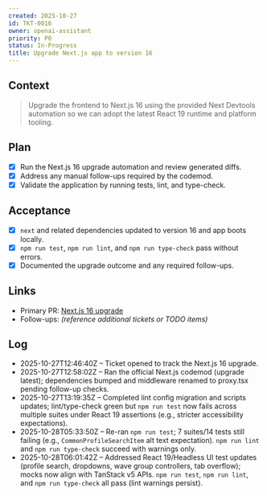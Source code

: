 ```yaml
---
created: 2025-10-27
id: TKT-0016
owner: openai-assistant
priority: P0
status: In-Progress
title: Upgrade Next.js app to version 16
---
```


## Context

> Upgrade the frontend to Next.js 16 using the provided Next Devtools automation so we can adopt the latest React 19 runtime and platform tooling.

## Plan

- [x] Run the Next.js 16 upgrade automation and review generated diffs.
- [x] Address any manual follow-ups required by the codemod.
- [x] Validate the application by running tests, lint, and type-check.

## Acceptance

- [x] `next` and related dependencies updated to version 16 and app boots locally.
- [x] `npm run test`, `npm run lint`, and `npm run type-check` pass without errors.
- [x] Documented the upgrade outcome and any required follow-ups.

## Links

- Primary PR: [Next.js 16 upgrade](https://github.com/6529-Collections/6529seize-frontend/pull/1570)
- Follow-ups: _(reference additional tickets or TODO items)_

## Log

- 2025-10-27T12:46:40Z – Ticket opened to track the Next.js 16 upgrade.
- 2025-10-27T12:58:02Z – Ran the official Next.js codemod (upgrade latest); dependencies bumped and middleware renamed to proxy.tsx pending follow-up checks.
- 2025-10-27T13:19:35Z – Completed lint config migration and scripts updates; lint/type-check green but `npm run test` now fails across multiple suites under React 19 assertions (e.g., stricter accessibility expectations).
- 2025-10-28T05:33:50Z – Re-ran `npm run test`; 7 suites/14 tests still failing (e.g., `CommonProfileSearchItem` alt text expectation). `npm run lint` and `npm run type-check` succeed with warnings only.
- 2025-10-28T06:01:42Z – Addressed React 19/Headless UI test updates (profile search, dropdowns, wave group controllers, tab overflow); mocks now align with TanStack v5 APIs. `npm run test`, `npm run lint`, and `npm run type-check` all pass (lint warnings persist).

